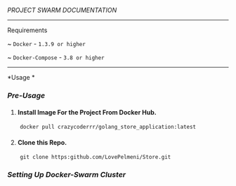 *PROJECT SWARM DOCUMENTATION*

--- 

Requirements 

~ `Docker` - `1.3.9 or higher` 

~ `Docker-Compose` - `3.8 or higher` 

---

*Usage *


### *Pre-Usage*

1. #### Install Image For the Project From Docker Hub.

```editorconfig
    docker pull crazycoderrr/golang_store_application:latest
```
2. #### Clone this Repo. 

```editorconfig
    git clone https:github.com/LovePelmeni/Store.git 
```

### *Setting Up Docker-Swarm Cluster* 

